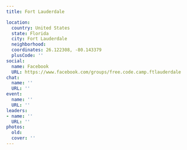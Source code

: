 ```yaml
---
title: Fort Lauderdale

location:
  country: United States
  state: Florida
  city: Fort Lauderdale
  neighborhood: 
  coordinates: 26.122308, -80.143379
  plusCode: ''
social:
  name: Facebook
  URL: https://www.facebook.com/groups/free.code.camp.ftlauderdale
chat:
  name: ''
  URL: ''
event:
  name: ''
  URL: ''
leaders:
- name: ''
  URL: ''
photos:
  old: 
  cover: ''
---
```

